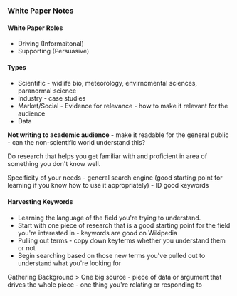 ### White Paper Notes

#### White Paper Roles

- Driving (Informaitonal)
- Supporting (Persuasive)

#### Types
- Scientific - widlife bio, meteorology, envirnomental sciences, paranormal science
- Industry - case studies
- Market/Social - Evidence for relevance - how to make it relevant for the audience
- Data

**Not writing to academic audience** - make it readable for the general public - can the non-scientific world understand this?

Do research that helps you get familiar with and proficient in area of something you don't know well. 

Specificity of your needs - general search engine (good starting point for learning if you know how to use it appropriately) - ID good keywords 

#### Harvesting Keywords

- Learning the language of the field you're trying to understand. 
- Start with one piece of research that is a good starting point for the field you're interested in - keywords are good on Wikipedia
- Pulling out terms - copy down keyterms whether you understand them or not
- Begin searching based on those new terms you've pulled out to understand what you're looking for

Gathering Background > One big source - piece of data or argument that drives the whole piece - one thing you're relating or responding to 

